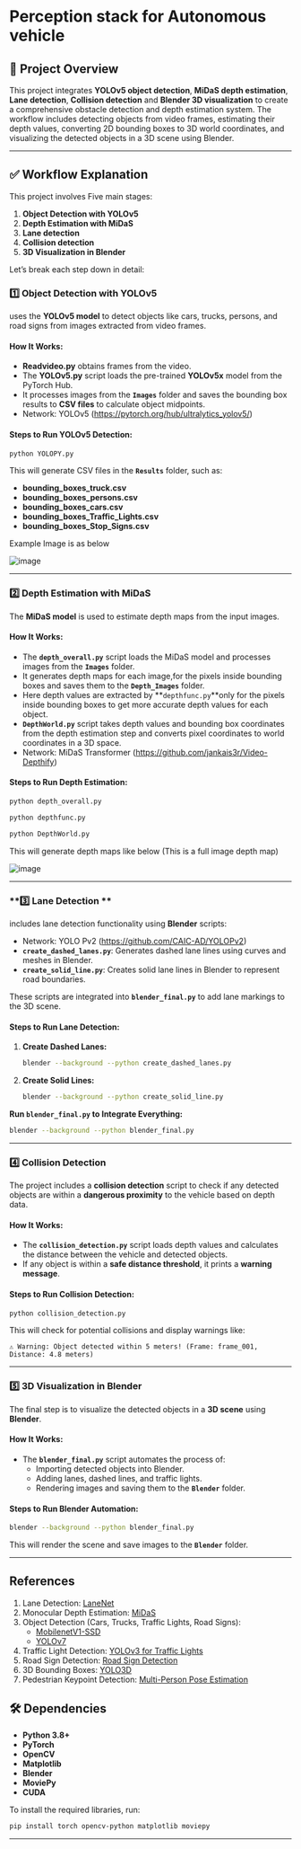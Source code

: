 # Perception stack for Autonomous vehicle

## 📌 **Project Overview**
This project integrates **YOLOv5 object detection**, **MiDaS depth estimation**, **Lane detection**, **Collision detection** and **Blender 3D visualization** to create a comprehensive obstacle detection and depth estimation system. The workflow includes detecting objects from video frames, estimating their depth values, converting 2D bounding boxes to 3D world coordinates, and visualizing the detected objects in a 3D scene using Blender.

---

## ✅ **Workflow Explanation**
This project involves Five main stages:

1. **Object Detection with YOLOv5**
2. **Depth Estimation with MiDaS**
3. **Lane detection**
4. **Collision detection**
5. **3D Visualization in Blender**

Let’s break each step down in detail:

### **1️⃣ Object Detection with YOLOv5**
uses the **YOLOv5 model** to detect objects like cars, trucks, persons, and road signs from images extracted from video frames.

#### **How It Works:**
- **Readvideo.py** obtains frames from the video.
- The **YOLOv5.py** script loads the pre-trained **YOLOv5x** model from the PyTorch Hub.
- It processes images from the **`Images`** folder and saves the bounding box results to **CSV files** to calculate object midpoints.
- Network: YOLOv5 (https://pytorch.org/hub/ultralytics_yolov5/)

#### **Steps to Run YOLOv5 Detection:**
```bash
python YOLOPY.py
```
This will generate CSV files in the **`Results`** folder, such as:
- **bounding_boxes_truck.csv**
- **bounding_boxes_persons.csv**
- **bounding_boxes_cars.csv**
- **bounding_boxes_Traffic_Lights.csv**
- **bounding_boxes_Stop_Signs.csv**

Example Image is as below

![image](https://github.com/user-attachments/assets/595ae806-6513-476c-bb38-4326775c3d6c)

---

### **2️⃣ Depth Estimation with MiDaS**
The **MiDaS model** is used to estimate depth maps from the input images.

#### **How It Works:**
- The **`depth_overall.py`** script loads the MiDaS model and processes images from the **`Images`** folder.
- It generates depth maps for each image,for the pixels inside bounding boxes and saves them to the **`Depth_Images`** folder.
- Here depth values are extracted by **`depthfunc.py`**only for the pixels inside bounding boxes to get more accurate depth values for each object.
- **`DepthWorld.py`** script takes depth values and bounding box coordinates from the depth estimation step and converts pixel coordinates to world coordinates in a 3D space. 
- Network: MiDaS Transformer (https://github.com/jankais3r/Video-Depthify)

#### **Steps to Run Depth Estimation:**
```bash
python depth_overall.py
```
```bash
python depthfunc.py
```
```bash
python DepthWorld.py
```
This will generate depth maps like below (This is a full image depth map)

![image](https://github.com/user-attachments/assets/c83f24cc-521a-479b-8f4e-b9218f998ab8)

---

### **3️⃣ Lane Detection **
includes lane detection functionality using **Blender** scripts:
- Network: YOLO Pv2 (https://github.com/CAIC-AD/YOLOPv2)
- **`create_dashed_lanes.py`**: Generates dashed lane lines using curves and meshes in Blender.
- **`create_solid_line.py`**: Creates solid lane lines in Blender to represent road boundaries.

These scripts are integrated into **`blender_final.py`** to add lane markings to the 3D scene.

#### **Steps to Run Lane Detection:**
1. **Create Dashed Lanes:**
   ```bash
   blender --background --python create_dashed_lanes.py
   ```
2. **Create Solid Lines:**
   ```bash
   blender --background --python create_solid_line.py
   ```
   
**Run `blender_final.py` to Integrate Everything:**
   ```bash
   blender --background --python blender_final.py
   ```

---

### **4️⃣ Collision Detection**
The project includes a **collision detection** script to check if any detected objects are within a **dangerous proximity** to the vehicle based on depth data.

#### **How It Works:**
- The **`collision_detection.py`** script loads depth values and calculates the distance between the vehicle and detected objects.
- If any object is within a **safe distance threshold**, it prints a **warning message**.

#### **Steps to Run Collision Detection:**
```bash
python collision_detection.py
```
This will check for potential collisions and display warnings like:
```
⚠️ Warning: Object detected within 5 meters! (Frame: frame_001, Distance: 4.8 meters)
```
---

### **5️⃣ 3D Visualization in Blender**
The final step is to visualize the detected objects in a **3D scene** using **Blender**.

#### **How It Works:**
- The **`blender_final.py`** script automates the process of:
  - Importing detected objects into Blender.
  - Adding lanes, dashed lines, and traffic lights.
  - Rendering images and saving them to the **`Blender`** folder.

#### **Steps to Run Blender Automation:**
```bash
blender --background --python blender_final.py
```
This will render the scene and save images to the **`Blender`** folder.

---

## References
1. Lane Detection: [LaneNet](https://github.com/IrohXu/lanenet-lane-detection-pytorch)
2. Monocular Depth Estimation: [MiDaS](https://github.com/isl-org/MiDaS)
3. Object Detection (Cars, Trucks, Traffic Lights, Road Signs): 
   - [MobilenetV1-SSD](https://github.com/xiaogangLi/tensorflow-MobilenetV1-SSD)
   - [YOLOv7](https://github.com/WongKinYiu/yolov7)
4. Traffic Light Detection: [YOLOv3 for Traffic Lights](https://github.com/sovit-123/TrafficLight-Detection-Using-YOLOv3)
5. Road Sign Detection: [Road Sign Detection](https://github.com/Anantmishra1729/Road-sign-detection)
6. 3D Bounding Boxes: [YOLO3D](https://github.com/ruhyadi/YOLO3D)
7. Pedestrian Keypoint Detection: [Multi-Person Pose Estimation](https://github.com/ZheC/Realtime_Multi-Person_Pose_Estimation)

## 🛠 **Dependencies**
- **Python 3.8+**
- **PyTorch**
- **OpenCV**
- **Matplotlib**
- **Blender**
- **MoviePy**
- **CUDA**
  
To install the required libraries, run:
```bash
pip install torch opencv-python matplotlib moviepy
```

---
